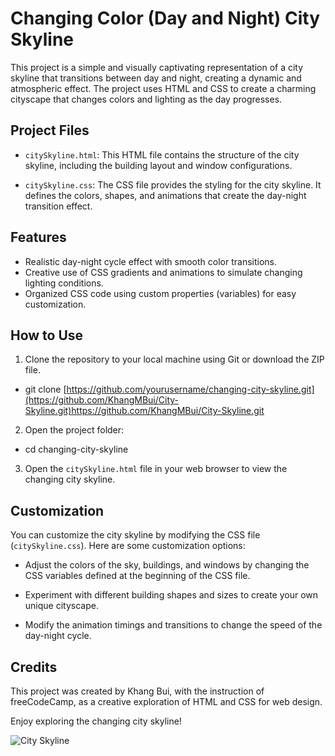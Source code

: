 # Changing Color (Day and Night) City Skyline

This project is a simple and visually captivating representation of a city skyline that transitions between day and night, creating a dynamic and atmospheric effect. The project uses HTML and CSS to create a charming cityscape that changes colors and lighting as the day progresses.

## Project Files

- `citySkyline.html`: This HTML file contains the structure of the city skyline, including the building layout and window configurations.

- `citySkyline.css`: The CSS file provides the styling for the city skyline. It defines the colors, shapes, and animations that create the day-night transition effect.

## Features

- Realistic day-night cycle effect with smooth color transitions.
- Creative use of CSS gradients and animations to simulate changing lighting conditions.
- Organized CSS code using custom properties (variables) for easy customization.

## How to Use

1. Clone the repository to your local machine using Git or download the ZIP file.
- git clone [https://github.com/yourusername/changing-city-skyline.git](https://github.com/KhangMBui/City-Skyline.git)https://github.com/KhangMBui/City-Skyline.git
2. Open the project folder:
- cd changing-city-skyline
3. Open the `citySkyline.html` file in your web browser to view the changing city skyline.

## Customization

You can customize the city skyline by modifying the CSS file (`citySkyline.css`). Here are some customization options:

- Adjust the colors of the sky, buildings, and windows by changing the CSS variables defined at the beginning of the CSS file.

- Experiment with different building shapes and sizes to create your own unique cityscape.

- Modify the animation timings and transitions to change the speed of the day-night cycle.

## Credits

This project was created by Khang Bui, with the instruction of freeCodeCamp, as a creative exploration of HTML and CSS for web design.


Enjoy exploring the changing city skyline!

![City Skyline](screenshot.png)
